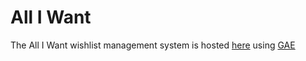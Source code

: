 All I Want
==========

The All I Want wishlist management system is hosted [here](http://all-i-want.appspot.com) using [GAE](http://appengine.google.com)
